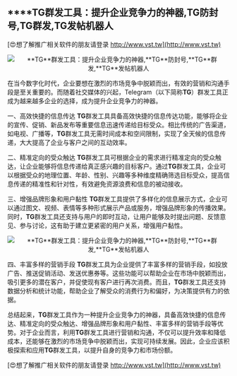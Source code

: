 ## ****TG**群发工具：提升企业竞争力的神器,**TG**防封号,**TG**群发,**TG**发帖机器人**

[😍想了解推广相关软件的朋友请登录 http://www.vst.tw](http://www.vst.tw)

 <center><img src="https://vst.tw/MP4/tuiguang/png/3.png" alt="**TG**群发工具：提升企业竞争力的神器,**TG**防封号,**TG**群发,**TG**发帖机器人"></center>

在当今数字化时代，企业要想在激烈的市场竞争中脱颖而出，有效的营销和沟通手段是至关重要的。而随着社交媒体的兴起，Telegram（以下简称**TG**）群发工具正成为越来越多企业的选择，成为提升企业竞争力的神器。

一、高效快捷的信息传达
**TG**群发工具具备高效快捷的信息传达功能，能够将企业的宣传、促销、新品发布等重要信息迅速传递给目标受众。相比传统的广告渠道，如电视、广播等，**TG**群发工具无需时间成本和空间限制，实现了全天候的信息传递，大大提高了企业与客户之间的互动效率。

二、精准定向的受众触达
**TG**群发工具可根据企业的需求进行精准定向的受众触达，让企业能够将信息传递给真正感兴趣的目标客户。通过**TG**群发工具，企业可以根据受众的地理位置、年龄、性别、兴趣等多种维度精确筛选目标受众，提高信息传递的精准性和针对性，有效避免资源浪费和信息的被动接收。

三、增强品牌形象和用户黏性
**TG**群发工具提供了多样化的信息展示方式，企业可以通过图文、视频、表情等多种形式展示产品或服务，增强品牌形象的传播效果。同时，**TG**群发工具还支持与用户的即时互动，让用户能够及时提出问题、反馈意见、参与讨论，这有助于建立更紧密的用户关系，增强用户黏性。

 <center><img src="https://vst.tw/MP4/tuiguang/png/2.png" alt="**TG**群发工具：提升企业竞争力的神器,**TG**防封号,**TG**群发,**TG**发帖机器人"></center>

四、丰富多样的营销手段
**TG**群发工具为企业提供了丰富多样的营销手段，如投放广告、推送促销活动、发送优惠券等。这些功能可以帮助企业在市场中脱颖而出，吸引更多的潜在客户，并促使现有客户进行再次消费。而且，**TG**群发工具还支持数据分析和统计功能，帮助企业了解受众的消费行为和偏好，为决策提供有力的依据。

总结起来，**TG**群发工具作为一种提升企业竞争力的神器，具备高效快捷的信息传达、精准定向的受众触达、增强品牌形象和用户黏性、丰富多样的营销手段等优势。对于企业而言，利用**TG**群发工具进行营销和沟通，不仅可以提升效率和降低成本，还能够在激烈的市场竞争中脱颖而出，实现可持续发展。因此，企业应该积极探索和应用**TG**群发工具，以提升自身的竞争力和市场份额。

[😍想了解推广相关软件的朋友请登录 http://www.vst.tw](http://www.vst.tw)




